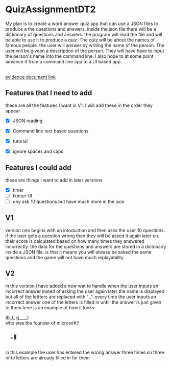 <style>
#header {
  display: flex;
  align-items: baseline;
  margin: 15px;
}


 /* blinking cursor */
#cursor {
  background: lime;
  line-height: 17px;
  margin-left: 3px;
  -webkit-animation: blink 0.8s infinite;
  width: 7px;
  height: 15px;
}

#example {
    background-colour: black;
}

@-webkit-keyframes blink {
  0% {background: #222}
  50% {background: white}
  100% {background: #222}



}

</style>

# QuizAssignmentDT2
 My plan is to create a word answer quiz app that can use a JSON files to produce a the questions and answers. inside the json file there will be a dictionary of questions and answers. the program will read the file and will be able to use it to produce a quiz. The quiz will be about the names of famous people. the user will answer by writing the name of the person. The user will be giveen a description of the person. They will have have to input the person's name into the command line. I also hope to at some point advance it from a command line app to a UI based app. 





 <br>
<a href="https://docs.google.com/document/d/1YEYmNcoKA3OZtZaOfMmidjnEeX_0ip5HQU4zY-r9T6M/edit?usp=sharing">evidence document link</a>


 ## Features that I need to add
 these are all the features I want in V1.
 I will add these in the order they appear
 - [x] JSON reading
 - [x] Command line text based questions
 - [x] tutorial 
 - [x] ignore spaces and caps


## Features I could add
these are things I want to add in later versions
- [x] timer
- [ ] tkinter UI        
- [ ] ony ask 10 questions but have much more in the json

## V1
version one begins with an intoduction and then asks the user 10 questions. if the user gets a question wrong then they will be asked it again later on. their score is calculated based on how many times they answered incorrectly.  the data for the questions and answers are stored in a dictonairy inside a JSON file. is that it means you will alwase be asked the same questions and the game will not have much replayability

## V2
in this version i have added a new wat to handle when the user inputs an incorrect answer insted of asking the user again later the name is displayed but all of the lettters are replaced with "_". every time the user inputs an incorrect answer one of the letters is filled in untill the answer is just given to them
here is an example of how it looks:

<div id="example">
(b_l_ g____)<br/>
who was the founder of microsoft?
<div id="header"><p>><br></p><div id="cursor"></div></div>
</div>

in this example the user has entered the wrong answer three times so three of te letters are already filled in for them